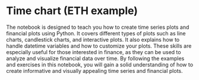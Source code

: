 # Time chart (ETH example)

The notebook is designed to teach you how to create time series plots and financial plots using Python. It covers different types of plots such as line charts, candlestick charts, and interactive plots. It also explains how to handle datetime variables and how to customize your plots. These skills are especially useful for those interested in finance, as they can be used to analyze and visualize financial data over time. By following the examples and exercises in this notebook, you will gain a solid understanding of how to create informative and visually appealing time series and financial plots.
